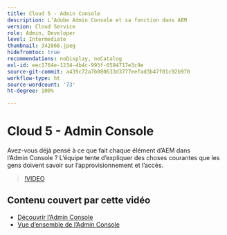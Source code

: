 ```yaml
---
title: Cloud 5 - Admin Console
description: L’Adobe Admin Console et sa fonction dans AEM
version: Cloud Service
role: Admin, Developer
level: Intermediate
thumbnail: 342866.jpeg
hidefromtoc: true
recommendations: noDisplay, noCatalog
exl-id: eec1764e-1234-4b4c-993f-6584717e3c9e
source-git-commit: a439c72a7b080633d3777eefad3b47f01c92b970
workflow-type: ht
source-wordcount: '73'
ht-degree: 100%

---
```


# Cloud 5 - Admin Console

Avez-vous déjà pensé à ce que fait chaque élément d’AEM dans l’Admin Console ? L’équipe tente d’expliquer des choses courantes que les gens doivent savoir sur l’approvisionnement et l’accès.

>[!VIDEO](https://video.tv.adobe.com/v/342866?quality=12&learn=on)

## Contenu couvert par cette vidéo

+ [Découvrir l’Admin Console](https://experienceleague.adobe.com/docs/experience-manager-cloud-service/content/onboarding/onboarding-concepts/admin-console.html?lang=fr)
+ [Vue d’ensemble de l’Admin Console](https://helpx.adobe.com/fr/enterprise/using/admin-console.html)
